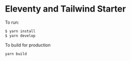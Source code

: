 # Eleventy and Tailwind Starter

To run:

```bash
$ yarn install
$ yarn develop
```

To build for production

```bash
yarn build
```
